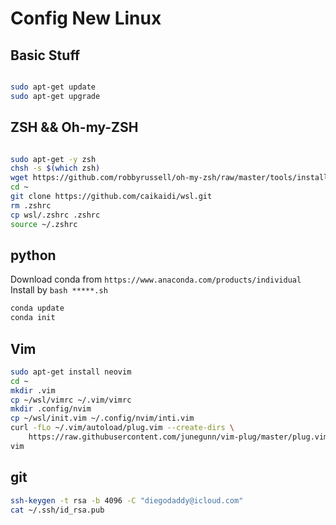 # Config New Linux

## Basic Stuff

```bash

sudo apt-get update
sudo apt-get upgrade

```

## ZSH && Oh-my-ZSH

```bash

sudo apt-get -y zsh
chsh -s $(which zsh)
wget https://github.com/robbyrussell/oh-my-zsh/raw/master/tools/install.sh -O - | sh
cd ~
git clone https://github.com/caikaidi/wsl.git
rm .zshrc
cp wsl/.zshrc .zshrc
source ~/.zshrc

```

## python

Download conda from `https://www.anaconda.com/products/individual`
Install by `bash *****.sh`

```bash
conda update
conda init

```

## Vim

```bash
sudo apt-get install neovim
cd ~
mkdir .vim
cp ~/wsl/vimrc ~/.vim/vimrc
mkdir .config/nvim
cp ~/wsl/init.vim ~/.config/nvim/inti.vim
curl -fLo ~/.vim/autoload/plug.vim --create-dirs \
    https://raw.githubusercontent.com/junegunn/vim-plug/master/plug.vim
vim
```

## git

```bash
ssh-keygen -t rsa -b 4096 -C "diegodaddy@icloud.com"
cat ~/.ssh/id_rsa.pub

